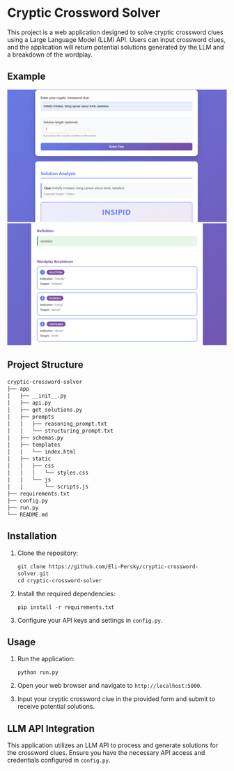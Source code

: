 # Cryptic Crossword Solver

This project is a web application designed to solve cryptic crossword clues using a Large Language Model (LLM) API. Users can input crossword clues, and the application will return potential solutions generated by the LLM and a breakdown of the wordplay.

## Example

![example screenshot 1](https://github.com/Eli-Persky/cryptic-crossword-solver/blob/main/screenshot1.png)
![example screenshot 2](https://github.com/Eli-Persky/cryptic-crossword-solver/blob/main/screenshot2.png)

## Project Structure

```
cryptic-crossword-solver
├── app
│   ├── __init__.py
│   ├── api.py
│   ├── get_solutions.py
│   ├── prompts
│   │   ├── reasoning_prompt.txt
│   │   └── structuring_prompt.txt
│   ├── schemas.py
│   ├── templates
│   │   └── index.html
│   ├── static
│   │   ├── css
│   │   │   └── styles.css
│   │   └── js
│   │       └── scripts.js
├── requirements.txt
├── config.py
├── run.py
└── README.md
```

## Installation

1. Clone the repository:
   ```
   git clone https://github.com/Eli-Persky/cryptic-crossword-solver.git
   cd cryptic-crossword-solver
   ```

2. Install the required dependencies:
   ```
   pip install -r requirements.txt
   ```

3. Configure your API keys and settings in `config.py`.

## Usage

1. Run the application:
   ```
   python run.py
   ```

2. Open your web browser and navigate to `http://localhost:5000`.

3. Input your cryptic crossword clue in the provided form and submit to receive potential solutions.

## LLM API Integration

This application utilizes an LLM API to process and generate solutions for the crossword clues. Ensure you have the necessary API access and credentials configured in `config.py`.
